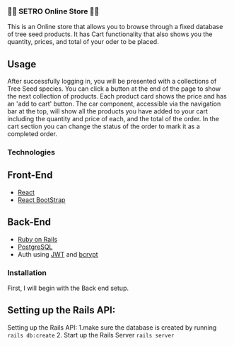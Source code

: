 ### 🌰🌲 SETRO Online Store 🌲🌰

This is an Online store that allows you to browse through a fixed database of tree seed products. It has Cart functionality that also shows you the quantity, prices, and total of your oder to be placed.


## Usage

After successfully logging in, you will be presented with a collections of Tree Seed species. You can click a button at the end of the page to show the next collection of products. Each product card shows the price and has an 'add to cart' button. The car component, accessible via the navigation bar at the top, will show all the products you have added to your cart including the quantity and price of each, and the total of the order. In the cart section you can change the status of the order to mark it as a completed order. 

### Technologies
## Front-End
- [React](https://reactjs.org/docs/getting-started.html)
- [React BootStrap](https://react-bootstrap.github.io/)

## Back-End
- [Ruby on Rails](https://rubyonrails.org)
- [PostgreSQL](https://www.postgresql.org)
- Auth using [JWT](https://jwt.io) and [bcrypt ](https://rubygems.org/gems/bcrypt/versions/3.1.12)

### Installation
First, I will begin with the Back end setup. 

## Setting up the Rails API:

Setting up the Rails API:
1.make sure the database is created by running `rails db:create`
2. Start up the Rails Server `rails server`
